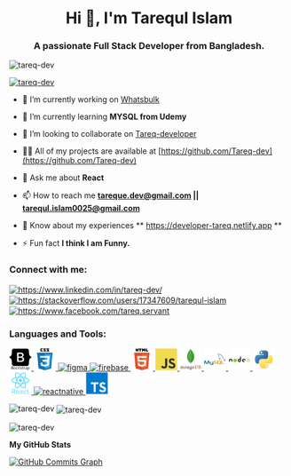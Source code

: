 <h1 align="center">Hi 👋, I'm Tarequl Islam</h1>
<h3 align="center">A passionate Full Stack Developer from Bangladesh.</h3>

<p align="left"> <img src="https://komarev.com/ghpvc/?username=tareq-dev&label=Profile%20views&color=0e75b6&style=flat" alt="tareq-dev" /> </p>

<p align="left"> <a href="https://github.com/ryo-ma/github-profile-trophy"><img src="https://github-profile-trophy.vercel.app/?username=tareq-dev" alt="tareq-dev" /></a> </p>

- 🔭 I’m currently working on [Whatsbulk](https://whatsbulk-self.vercel.app/)

- 🌱 I’m currently learning **MYSQL from Udemy**

- 👯 I’m looking to collaborate on [Tareq-developer](https://github.com/Tareq-dev)

- 👨‍💻 All of my projects are available at [https://github.com/Tareq-dev](https://github.com/Tareq-dev)

- 💬 Ask me about **React**

- 📫 How to reach me **tareque.dev@gmail.com || tarequl.islam0025@gmail.com**

- 📄 Know about my experiences ** https://developer-tareq.netlify.app **

- ⚡ Fun fact **I think I am Funny.**

<h3 align="left">Connect with me:</h3>
<p align="left">
<a href="https://linkedin.com/in/https://www.linkedin.com/in/tareq-dev/" target="blank"><img align="center" src="https://raw.githubusercontent.com/rahuldkjain/github-profile-readme-generator/master/src/images/icons/Social/linked-in-alt.svg" alt="https://www.linkedin.com/in/tareq-dev/" height="30" width="40" /></a>
<a href="https://stackoverflow.com/users/https://stackoverflow.com/users/17347609/tarequl-islam" target="blank"><img align="center" src="https://raw.githubusercontent.com/rahuldkjain/github-profile-readme-generator/master/src/images/icons/Social/stack-overflow.svg" alt="https://stackoverflow.com/users/17347609/tarequl-islam" height="30" width="40" /></a>
<a href="https://fb.com/https://www.facebook.com/tareq.servant" target="blank"><img align="center" src="https://raw.githubusercontent.com/rahuldkjain/github-profile-readme-generator/master/src/images/icons/Social/facebook.svg" alt="https://www.facebook.com/tareq.servant" height="30" width="40" /></a>
</p>

<h3 align="left">Languages and Tools:</h3>
<p align="left"> <a href="https://getbootstrap.com" target="_blank" rel="noreferrer"> <img src="https://raw.githubusercontent.com/devicons/devicon/master/icons/bootstrap/bootstrap-plain-wordmark.svg" alt="bootstrap" width="40" height="40"/> </a> <a href="https://www.w3schools.com/css/" target="_blank" rel="noreferrer"> <img src="https://raw.githubusercontent.com/devicons/devicon/master/icons/css3/css3-original-wordmark.svg" alt="css3" width="40" height="40"/> </a> <a href="https://www.figma.com/" target="_blank" rel="noreferrer"> <img src="https://www.vectorlogo.zone/logos/figma/figma-icon.svg" alt="figma" width="40" height="40"/> </a> <a href="https://firebase.google.com/" target="_blank" rel="noreferrer"> <img src="https://www.vectorlogo.zone/logos/firebase/firebase-icon.svg" alt="firebase" width="40" height="40"/> </a> <a href="https://www.w3.org/html/" target="_blank" rel="noreferrer"> <img src="https://raw.githubusercontent.com/devicons/devicon/master/icons/html5/html5-original-wordmark.svg" alt="html5" width="40" height="40"/> </a> <a href="https://developer.mozilla.org/en-US/docs/Web/JavaScript" target="_blank" rel="noreferrer"> <img src="https://raw.githubusercontent.com/devicons/devicon/master/icons/javascript/javascript-original.svg" alt="javascript" width="40" height="40"/> </a> <a href="https://www.mongodb.com/" target="_blank" rel="noreferrer"> <img src="https://raw.githubusercontent.com/devicons/devicon/master/icons/mongodb/mongodb-original-wordmark.svg" alt="mongodb" width="40" height="40"/> </a> <a href="https://www.mysql.com/" target="_blank" rel="noreferrer"> <img src="https://raw.githubusercontent.com/devicons/devicon/master/icons/mysql/mysql-original-wordmark.svg" alt="mysql" width="40" height="40"/> </a> <a href="https://nodejs.org" target="_blank" rel="noreferrer"> <img src="https://raw.githubusercontent.com/devicons/devicon/master/icons/nodejs/nodejs-original-wordmark.svg" alt="nodejs" width="40" height="40"/> </a> <a href="https://www.python.org" target="_blank" rel="noreferrer"> <img src="https://raw.githubusercontent.com/devicons/devicon/master/icons/python/python-original.svg" alt="python" width="40" height="40"/> </a> <a href="https://reactjs.org/" target="_blank" rel="noreferrer"> <img src="https://raw.githubusercontent.com/devicons/devicon/master/icons/react/react-original-wordmark.svg" alt="react" width="40" height="40"/> </a> <a href="https://reactnative.dev/" target="_blank" rel="noreferrer"> <img src="https://reactnative.dev/img/header_logo.svg" alt="reactnative" width="40" height="40"/> </a> <a href="https://www.typescriptlang.org/" target="_blank" rel="noreferrer"> <img src="https://raw.githubusercontent.com/devicons/devicon/master/icons/typescript/typescript-original.svg" alt="typescript" width="40" height="40"/> </a> </p>

<p><img align="left" src="https://github-readme-stats.vercel.app/api/top-langs?username=tareq-dev&show_icons=true&locale=en&layout=compact" alt="tareq-dev" /></p>

<p>&nbsp;<img align="center" src="https://github-readme-stats.vercel.app/api?username=tareq-dev&show_icons=true&locale=en" alt="tareq-dev" /></p>

<p><img align="center" src="https://github-readme-streak-stats.herokuapp.com/?user=tareq-dev&" alt="tareq-dev" /></p>

<b>My GitHub Stats</b>

<a href="http://www.github.com/Tareq-dev"><img src="https://github-readme-activity-graph.vercel.app/graph?username=tareq-dev&bg_color=000000&color=f7f7f7&line=9c5ee8&point=fbff24&area=true&hide_border=true)" alt="GitHub Commits Graph" /></a>
